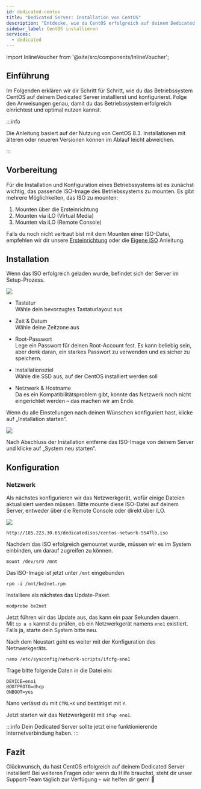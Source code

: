 ```yaml
---
id: dedicated-centos
title: "Dedicated Server: Installation von CentOS"
description: "Entdecke, wie du CentOS erfolgreich auf deinem Dedicated Server installierst und konfigurierst – für optimale Performance und Sicherheit → Jetzt mehr erfahren"
sidebar_label: CentOS installieren
services:
  - dedicated
---
```


import InlineVoucher from '@site/src/components/InlineVoucher';

## Einführung

Im Folgenden erklären wir dir Schritt für Schritt, wie du das Betriebssystem CentOS auf deinem Dedicated Server installierst und konfigurierst. Folge den Anweisungen genau, damit du das Betriebssystem erfolgreich einrichtest und optimal nutzen kannst.

:::info

Die Anleitung basiert auf der Nutzung von CentOS 8.3. Installationen mit älteren oder neueren Versionen können im Ablauf leicht abweichen.

:::

<InlineVoucher />

## Vorbereitung

Für die Installation und Konfiguration eines Betriebssystems ist es zunächst wichtig, das passende ISO-Image des Betriebssystems zu mounten. Es gibt mehrere Möglichkeiten, das ISO zu mounten:

1. Mounten über die Ersteinrichtung
2. Mounten via iLO (Virtual Media)
3. Mounten via iLO (Remote Console)

Falls du noch nicht vertraut bist mit dem Mounten einer ISO-Datei, empfehlen wir dir unsere [Ersteinrichtung](dedicated-setup.md) oder die [Eigene ISO](dedicated-iso.md) Anleitung.



## Installation

Wenn das ISO erfolgreich geladen wurde, befindet sich der Server im Setup-Prozess.

![](https://screensaver01.zap-hosting.com/index.php/s/YFQt6Jmw5wi4QZZ/preview)

* Tastatur  
Wähle dein bevorzugtes Tastaturlayout aus

* Zeit & Datum  
Wähle deine Zeitzone aus

* Root-Passwort  
Lege ein Passwort für deinen Root-Account fest. Es kann beliebig sein, aber denk daran, ein starkes Passwort zu verwenden und es sicher zu speichern.

* Installationsziel  
Wähle die SSD aus, auf der CentOS installiert werden soll

* Netzwerk & Hostname  
Da es ein Kompatibilitätsproblem gibt, konnte das Netzwerk noch nicht eingerichtet werden – das machen wir am Ende.

Wenn du alle Einstellungen nach deinen Wünschen konfiguriert hast, klicke auf „Installation starten“.

![](https://screensaver01.zap-hosting.com/index.php/s/iqF8KzziQix3jyd/preview)

Nach Abschluss der Installation entferne das ISO-Image von deinem Server und klicke auf „System neu starten“.



## Konfiguration

### Netzwerk

Als nächstes konfigurieren wir das Netzwerkgerät, wofür einige Dateien aktualisiert werden müssen. Bitte mounte diese ISO-Datei auf deinem Server, entweder über die Remote Console oder direkt über iLO.

![](https://screensaver01.zap-hosting.com/index.php/s/skiKLacFGZnMwr9/preview)

```http://185.223.30.65/dedicatedisos/centos-network-554flb.iso```

Nachdem das ISO erfolgreich gemountet wurde, müssen wir es im System einbinden, um darauf zugreifen zu können.

```mount /dev/sr0 /mnt```

Das ISO-Image ist jetzt unter `/mnt` eingebunden.

```rpm -i /mnt/be2net.rpm```

Installiere als nächstes das Update-Paket.

```modprobe be2net```

Jetzt führen wir das Update aus, das kann ein paar Sekunden dauern.  
Mit `ip a s` kannst du prüfen, ob ein Netzwerkgerät namens `eno1` existiert. Falls ja, starte dein System bitte neu.

Nach dem Neustart geht es weiter mit der Konfiguration des Netzwerkgeräts.

```nano /etc/sysconfig/network-scripts/ifcfg-eno1```

Trage bitte folgende Daten in die Datei ein:

```
DEVICE=eno1
BOOTPROTO=dhcp
ONBOOT=yes
```

Nano verlässt du mit `CTRL+X` und bestätigst mit `Y`.

Jetzt starten wir das Netzwerkgerät mit `ifup eno1`.

:::info
Dein Dedicated Server sollte jetzt eine funktionierende Internetverbindung haben.
:::





## Fazit

Glückwunsch, du hast CentOS erfolgreich auf deinem Dedicated Server installiert! Bei weiteren Fragen oder wenn du Hilfe brauchst, steht dir unser Support-Team täglich zur Verfügung – wir helfen dir gern! 🙂

<InlineVoucher />